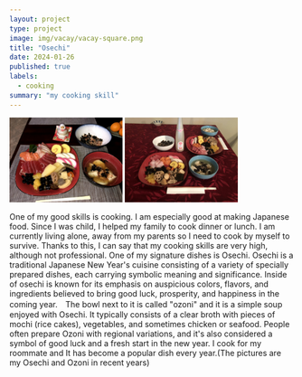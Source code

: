 ```yaml
---
layout: project
type: project
image: img/vacay/vacay-square.png
title: "Osechi"
date: 2024-01-26
published: true
labels:
  - cooking
summary: "my cooking skill"
---
```


<div class="text-center p-4">
  <img width="200px" 
       src="../img/IMG_2118.jpg" 
       class="img-thumbnail" >
  <img width="200px" 
       src="../img/IMG_3370.jpg" 
       class="img-thumbnail" >
</div>

One of my good skills is cooking. I am especially good at making Japanese food. Since I was child, I helped my family to cook dinner or lunch. I am currently living alone, away from my parents so I need to cook by myself to survive. Thanks to this, I can say that my cooking skills are very high, although not professional.
One of my signature dishes is Osechi. Osechi is a traditional Japanese New Year's cuisine consisting of a variety of specially prepared dishes, each carrying symbolic meaning and significance. Inside of osechi is known for its emphasis on auspicious colors, flavors, and ingredients believed to bring good luck, prosperity, and happiness in the coming year.　The bowl next to it is called "ozoni" and it is a simple soup enjoyed with Osechi. It typically consists of a clear broth with pieces of mochi (rice cakes), vegetables, and sometimes chicken or seafood. People often prepare Ozoni with regional variations, and it's also considered a symbol of good luck and a fresh start in the new year.
I cook for my roommate and It has become a popular dish every year.(The pictures are my Osechi and Ozoni in recent years)
